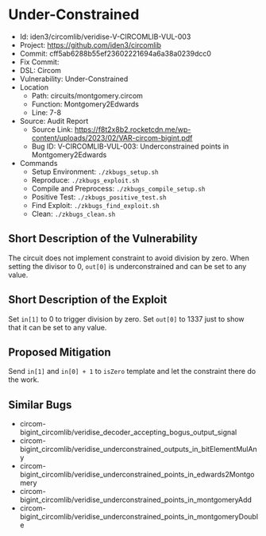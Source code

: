 # Under-Constrained

* Id: iden3/circomlib/veridise-V-CIRCOMLIB-VUL-003
* Project: https://github.com/iden3/circomlib
* Commit: cff5ab6288b55ef23602221694a6a38a0239dcc0
* Fix Commit: 
* DSL: Circom
* Vulnerability: Under-Constrained
* Location
  - Path: circuits/montgomery.circom
  - Function: Montgomery2Edwards
  - Line: 7-8
* Source: Audit Report
  - Source Link: https://f8t2x8b2.rocketcdn.me/wp-content/uploads/2023/02/VAR-circom-bigint.pdf
  - Bug ID: V-CIRCOMLIB-VUL-003: Underconstrained points in Montgomery2Edwards
* Commands
  - Setup Environment: `./zkbugs_setup.sh`
  - Reproduce: `./zkbugs_exploit.sh`
  - Compile and Preprocess: `./zkbugs_compile_setup.sh`
  - Positive Test: `./zkbugs_positive_test.sh`
  - Find Exploit: `./zkbugs_find_exploit.sh`
  - Clean: `./zkbugs_clean.sh`

## Short Description of the Vulnerability

The circuit does not implement constraint to avoid division by zero. When setting the divisor to 0, `out[0]` is underconstrained and can be set to any value.

## Short Description of the Exploit

Set `in[1]` to 0 to trigger division by zero. Set `out[0]` to 1337 just to show that it can be set to any value.

## Proposed Mitigation

Send `in[1]` and `in[0] + 1` to `isZero` template and let the constraint there do the work.

## Similar Bugs

* circom-bigint_circomlib/veridise_decoder_accepting_bogus_output_signal
* circom-bigint_circomlib/veridise_underconstrained_outputs_in_bitElementMulAny
* circom-bigint_circomlib/veridise_underconstrained_points_in_edwards2Montgomery
* circom-bigint_circomlib/veridise_underconstrained_points_in_montgomeryAdd
* circom-bigint_circomlib/veridise_underconstrained_points_in_montgomeryDouble
